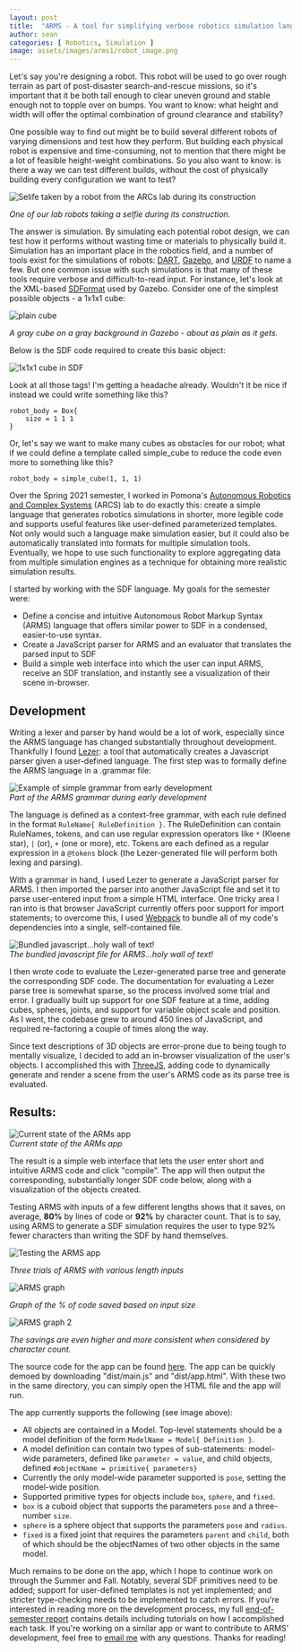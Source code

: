 ```yaml
---
layout: post
title:  "ARMS - A tool for simplifying verbose robotics simulation languages"
author: sean
categories: [ Robotics, Simulation ]
image: assets/images/arms1/robot_image.png
---
```


Let's say you're designing a robot.  This robot will be used to go over rough terrain as part of post-disaster search-and-rescue missions, so it's important that it be both tall enough to clear uneven ground and stable enough not to topple over on bumps.  You want to know: what height and width will offer the optimal combination of ground clearance and stability?

One possible way to find out might be to build several different robots of varying dimensions and test how they perform.  But building each physical robot is expensive and time-consuming, not to mention that there might be a lot of feasible height-weight combinations.  So you also want to know: is there a way we can test different builds, without the cost of physically building every configuration we want to test?

![Selife taken by a robot from the ARCs lab during its construction]({{site.baseurl}}/assets/images/arms1/robot_selfie.png)  

*One of our lab robots taking a selfie during its construction.*

The answer is simulation.  By simulating each potential robot design, we can test how it performs without wasting time or materials to physically build it.  Simulation has an important place in the robotics field, and a number of tools exist for the simulations of robots: [DART](https://dartsim.github.io/), [Gazebo](http://gazebosim.org/), and [URDF](http://wiki.ros.org/urdf) to name a few.  But one common issue with such simulations is that many of these tools require verbose and difficult-to-read input.  For instance, let's look at the XML-based [SDFormat](http://sdformat.org/) used by Gazebo.  Consider one of the simplest possible objects - a 1x1x1 cube:

![plain cube]({{site.baseurl}}/assets/images/arms1/gazebo_cube.png)

*A gray cube on a gray background in Gazebo - about as plain as it gets.*

Below is the SDF code required to create this basic object:

![1x1x1 cube in SDF]({{site.baseurl}}/assets/images/arms1/sdf_cube_snippet.png)

Look at all those tags!  I'm getting a headache already.  Wouldn't it be nice if instead we could write something like this?
```
robot_body = Box{
    size = 1 1 1
}
```

Or, let's say we want to make many cubes as obstacles for our robot; what if we could define a template called simple_cube to reduce the code even more to something like this?

```
robot_body = simple_cube(1, 1, 1)
```

Over the Spring 2021 semester, I worked in Pomona's [Autonomous Robotics and Complex Systems](https://cs.pomona.edu/~ajc/arcslab/) (ARCS) lab to do exactly this: create a simple language that generates robotics simulations in shorter, more legible code and supports useful features like user-defined parameterized templates.  Not only would such a language make simulation easier, but it could also be automatically translated into formats for multiple simulation tools.  Eventually, we hope to use such functionality to explore aggregating data from multiple simulation engines as a technique for obtaining more realistic simulation results.

I started by working with the SDF language.  My goals for the semester were:

- Define a concise and intuitive Autonomous Robot Markup Syntax (ARMS) language that offers similar power to SDF in a condensed, easier-to-use syntax.
- Create a JavaScript parser for ARMS and an evaluator that translates the parsed input to SDF
- Build a simple web interface into which the user can input ARMS, receive an SDF translation, and instantly see a visualization of their scene in-browser.

## Development

Writing a lexer and parser by hand would be a lot of work, especially since the ARMS language has changed substantially throughout development.  Thankfully I found [Lezer](https://lezer.codemirror.net/): a tool that automatically creates a Javascript parser given a user-defined language.  The first step was to formally define the ARMS language in a .grammar file:

![Example of simple grammar from early development]({{site.baseurl}}/assets/images/arms1/grammar_early_snippet.png)   
*Part of the ARMS grammar during early development*

The language is defined as a context-free grammar, with each rule defined in the format `RuleName{ RuleDefinition }`.  The RuleDefinition can contain RuleNames, tokens, and can use regular expression operators like `*` (Kleene star), `|` (or), `+` (one or more), etc.  Tokens are each defined as a regular expression in a `@tokens` block (the Lezer-generated file will perform both lexing and parsing).

With a grammar in hand, I used Lezer to generate a JavaScript parser for ARMS.  I then imported the parser into another JavaScript file and set it to parse user-entered input from a simple HTML interface.  One tricky area I ran into is that browser JavaScript currently offers poor support for import statements; to overcome this, I used [Webpack](https://webpack.js.org/) to bundle all of my code's dependencies into a single, self-contained file.

![Bundled javascript...holy wall of text!]({{site.baseurl}}/assets/images/arms1/bundled_javascript.png)  
*The bundled javascript file for ARMS...holy wall of text!*

I then wrote code to evaluate the Lezer-generated parse tree and generate the corresponding SDF code.  The documentation for evaluating a Lezer parse tree is somewhat sparse, so the process involved some trial and error.  I gradually built up support for one SDF feature at a time, adding cubes, spheres, joints, and support for variable object scale and position.  As I went, the codebase grew to around 450 lines of JavaScript, and required re-factoring a couple of times along the way.

Since text descriptions of 3D objects are error-prone due to being tough to mentally visualize, I decided to add an in-browser visualization of the user's objects.  I accomplished this with [ThreeJS](https://threejs.org/), adding code to dynamically generate and render a scene from the user's ARMS code as its parse tree is evaluated.

## Results:

![Current state of the ARMs app]({{site.baseurl}}/assets/images/arms1/demo4.png)  
*Current state of the ARMs app*

The result is a simple web interface that lets the user enter short and intuitive ARMS code and click "compile".  The app will then output the corresponding, substantially longer SDF code below, along with a visualization of the objects created.

Testing ARMS with inputs of a few different lengths shows that it saves, on average, **80%** by lines of code or **92%** by character count.  That is to say, using ARMS to generate a SDF simulation requires the user to type 92% fewer characters than writing the SDF by hand themselves.

![Testing the ARMS app]({{site.baseurl}}/assets/images/arms1/arms_table.png)

*Three trials of ARMS with various length inputs*

![ARMS graph]({{site.baseurl}}/assets/images/arms1/arms_fig1.png)

*Graph of the % of code saved based on input size*

![ARMS graph 2]({{site.baseurl}}/assets/images/arms1/arms_fig2.png)

*The savings are even higher and more consistent when considered by character count.*

The source code for the app can be found [here](https://github.com/swow2015/arms2).  The app can be quickly demoed by downloading "dist/main.js" and "dist/app.html".  With these two in the same directory, you can simply open the HTML file and the app will run.

The app currently supports the following (see image above):
- All objects are contained in a Model.  Top-level statements should be a model definition of the form `ModelName = Model{ Definition }`.
- A model definition can contain two types of sub-statements: model-wide parameters, defined like `parameter = value`, and child objects, defined `#objectName = primitive{ parameters}`
- Currently the only model-wide parameter supported is `pose`, setting the model-wide position.
- Supported primitive types for objects include `box`, `sphere`, and `fixed`.
- `box` is a cuboid object that supports the parameters `pose` and a three-number `size`.
- `sphere` is a sphere object that supports the parameters `pose` and `radius`.
- `fixed` is a fixed joint that requires the parameters `parent` and `child`, both of which should be the objectNames of two other objects in the same model.

Much remains to be done on the app, which I hope to continue work on through the Summer and Fall.  Notably, several SDF primitives need to be added; support for user-defined templates is not yet implemented; and stricter type-checking needs to be implemented to catch errors.  If you're interested in reading more on the development process, my full [end-of-semester report](https://github.com/oapostrophe/arms2/blob/main/README.md) contains details including tutorials on how I accomplished each task.  If you're working on a similar app or want to contribute to ARMS' development, feel free to [email me](mailto:swow2015@mymail.pomona.edu) with any questions.  Thanks for reading!

